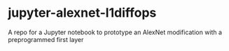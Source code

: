 # jupyter-alexnet-l1diffops
A repo for a Jupyter notebook to prototype an AlexNet modification with a preprogrammed first layer
